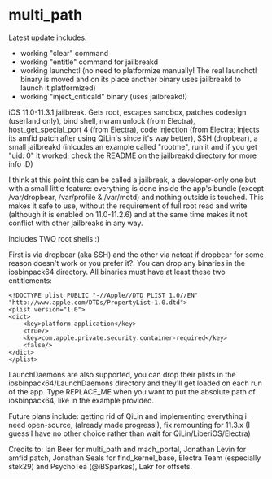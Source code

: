 # multi_path

Latest update includes:
- working "clear" command
- working "entitle" command for jailbreakd
- working launchctl (no need to platformize manually! The real launchctl binary is moved and on its place another binary uses jailbreakd to launch it platformized)
- working "inject_criticald" binary (uses jailbreakd!)


iOS 11.0-11.3.1 jailbreak. Gets root, escapes sandbox, patches codesign (userland only), bind shell, nvram unlock (from Electra), host_get_special_port 4 (from Electra), code injection (from Electra; injects its amfid patch after using QiLin's since it's way better), SSH (dropbear), a small jailbreakd (inlcudes an example called "rootme", run it and if you get "uid: 0" it worked; check the README on the jailbreakd directory for more info :D)

I think at this point this can be called a jailbreak, a developer-only one but with a small little feature: everything is done inside the app's bundle (except /var/dropbear, /var/profile & /var/motd) and nothing outside is touched. This makes it safe to use, without the requirement of full root read and write (although it is enabled on 11.0-11.2.6) and at the same time makes it not conflict with other jailbreaks in any way.

Includes TWO root shells :)

First is via dropbear (aka SSH) and the other via netcat if dropbear for some reason doesn't work or you prefer it?. You can drop any binaries in the iosbinpack64 directory. All binaries must have at least these two entitlements:

    <!DOCTYPE plist PUBLIC "-//Apple//DTD PLIST 1.0//EN" "http://www.apple.com/DTDs/PropertyList-1.0.dtd">
    <plist version="1.0">
    <dict>
        <key>platform-application</key>
        <true/>
        <key>com.apple.private.security.container-required</key>
        <false/>
    </dict>
    </plist>

LaunchDaemons are also supported, you can drop their plists in the iosbinpack64/LaunchDaemons directory and they'll get loaded on each run of the app. Type REPLACE_ME when you want to put the absolute path of iosbinpack64, like in the example provided.

Future plans include: getting rid of QiLin and implementing everything i need open-source, (already made progress!), fix remounting for 11.3.x (I guess I have no other choice rather than wait for QiLin/LiberiOS/Electra)

Credits to: Ian Beer for multi_path and mach_portal, Jonathan Levin for amfid patch, Jonathan Seals for find_kernel_base, Electra Team (especially stek29) and PsychoTea (@iBSparkes), Lakr for offsets.
